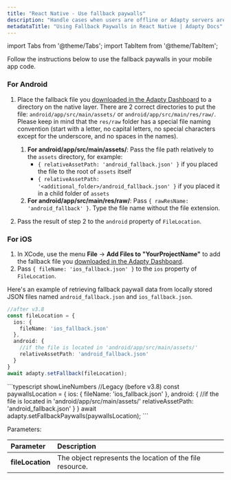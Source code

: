 ```yaml
---
title: "React Native - Use fallback paywalls"
description: "Handle cases when users are offline or Adapty servers aren't available."
metadataTitle: "Using Fallback Paywalls in React Native | Adapty Docs"
---
```

import Tabs from '@theme/Tabs';
import TabItem from '@theme/TabItem'; 

Follow the instructions below to use the fallback paywalls in your mobile app code.

### For Android

1. Place the fallback file you [downloaded in the Adapty Dashboard](fallback-paywalls#download-fallback-paywalls-as-a-file-in-the-adapty-dashboard) to a directory on the native layer. There are 2 correct directories to put the file: `android/app/src/main/assets/` or `android/app/src/main/res/raw/`.  
   Please keep in mind that the `res/raw` folder has a special file naming convention (start with a letter, no capital letters, no special characters except for the underscore, and no spaces in the names).

   1. **For android/app/src/main/assets/**: Pass the file path relatively to the `assets` directory,  for example:
      - `{ relativeAssetPath: 'android_fallback.json' }` if you placed the file to the  root of `assets` itself
      - `{ relativeAssetPath: '<additional_folder>/android_fallback.json' }` if you placed it in a child folder of `assets`
   2. **For android/app/src/main/res/raw/**: Pass `{ rawResName: 'android_fallback' }`. Type the file name without the file extension.
2. Pass the result of step 2 to the `android` property of `FileLocation`.

### For iOS

1. In XCode, use the menu **File** -> **Add Files to "YourProjectName"** to add the fallback file you [downloaded in the Adapty Dashboard](fallback-paywalls#download-fallback-paywalls-as-a-file-in-the-adapty-dashboard).
2. Pass `{ fileName: 'ios_fallback.json' }` to the `ios` property of `FileLocation`.

Here's an example of retrieving fallback paywall data from locally stored JSON files named `android_fallback.json` and `ios_fallback.json`.

<Tabs groupId="current-os" queryString> <TabItem value="current" label="Current (v3.8+)" default> 
```typescript showLineNumbers
//after v3.8
const fileLocation = {
  ios: {
    fileName: 'ios_fallback.json'
  },
  android: {
    //if the file is located in 'android/app/src/main/assets/'
    relativeAssetPath: 'android_fallback.json'
  }
}
await adapty.setFallback(fileLocation);
```
</TabItem> 
<TabItem value="old" label="Legacy (before v3.8)" default> 
```typescript showLineNumbers
//Legacy (before v3.8)
const paywallsLocation = {
  ios: {
    fileName: 'ios_fallback.json'
  },
  android: {
    //if the file is located in 'android/app/src/main/assets/'
    relativeAssetPath: 'android_fallback.json'
  }
}
await adapty.setFallbackPaywalls(paywallsLocation);
```
</TabItem> 
</Tabs>




Parameters:

| Parameter            | Description                                              |
| :------------------- | :------------------------------------------------------- |
| **fileLocation** | The object represents the location of the file resource. |